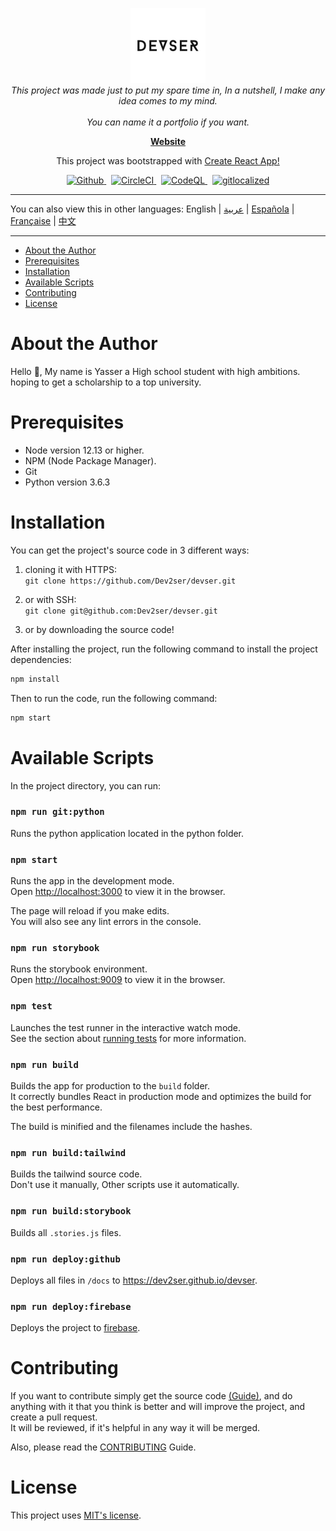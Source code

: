<p align="center">
  <img src="src/assets/images/devser.png" alt="devser logo" width="120px" height="120px"/>
  <br>
  <i>This project was made just to put my spare time in, In a nutshell, I make any idea comes to my mind.<br />
    <br> You can name it a portfolio if you want.</i>
  <br>
</p>

<p align="center">
  <a href="https://console-devser.firebaseapp.com"><strong>Website</strong></a>
  <br>
</p>

<p align="center">
  This project was bootstrapped with <a href="https://github.com/facebook/create-react-app">Create React App!</a>
  <br>
</p>

<p align="center">
  <a href="https://img.shields.io/github/license/Dev2ser/devser">
    <img src="https://img.shields.io/github/license/Dev2ser/devser" alt="Github" />
  </a>&nbsp;
  <a href="https://app.circleci.com/pipelines/github/Dev2ser/devser">
    <img src="https://img.shields.io/circleci/build/github/Dev2ser/devser?label=circleci" alt="CircleCI" />
  </a>&nbsp;
  <a href="https://github.com/Dev2ser/devser/actions?query=workflow%3ACodeQL">
    <img src="https://github.com/Dev2ser/devser/workflows/CodeQL/badge.svg" alt="CodeQL" />
  </a>&nbsp;
  <a href="https://gitlocalize.com/repo/5485/whole_project?utm_source=badge">
    <img src="https://gitlocalize.com/repo/5485/whole_project/badge.svg" alt="gitlocalized" />
  </a>
</p>

<hr>

You can also view this in other languages: English | [عربية](https://github.com/Dev2ser/devser/blob/master/translations/lang_ar.md) | [Española](https://github.com/Dev2ser/devser/blob/master/translations/lang_es.md) | [Française](https://github.com/Dev2ser/devser/blob/master/translations/lang_fr.md) | [中文](https://github.com/Dev2ser/devser/blob/master/translations/lang_zh.md)

<hr>

- [About the Author](#about-the-author)
- [Prerequisites](#prerequisites)
- [Installation](#installation)
- [Available Scripts](#available-scripts)
- [Contributing](#contributing)
- [License](#license)

# About the Author

Hello 👋, My name is Yasser a High school student with high ambitions.<br />
hoping to get a scholarship to a top university.

# Prerequisites

- Node version 12.13 or higher.
- NPM (Node Package Manager).
- Git
- Python version 3.6.3

# Installation

You can get the project's source code in 3 different ways:

1. cloning it with HTTPS:<br />
   `git clone https://github.com/Dev2ser/devser.git`

2. or with SSH:<br />
   `git clone git@github.com:Dev2ser/devser.git`

3. or by downloading the source code!

After installing the project, run the following command to install the project dependencies:

```bash
npm install
```

Then to run the code, run the following command:

```bash
npm start
```

# Available Scripts

In the project directory, you can run:

### `npm run git:python`

Runs the python application located in the python folder.

### `npm start`

Runs the app in the development mode.<br />
Open [http://localhost:3000](http://localhost:3000) to view it in the browser.

The page will reload if you make edits.<br />
You will also see any lint errors in the console.

### `npm run storybook`

Runs the storybook environment.<br />
Open [http://localhost:9009](http://localhost:9009) to view it in the browser.

### `npm test`

Launches the test runner in the interactive watch mode.<br />
See the section about [running tests](https://facebook.github.io/create-react-app/docs/running-tests) for more information.

### `npm run build`

Builds the app for production to the `build` folder.<br />
It correctly bundles React in production mode and optimizes the build for the best performance.

The build is minified and the filenames include the hashes.<br />

### `npm run build:tailwind`

Builds the tailwind source code.<br />
Don't use it manually, Other scripts use it automatically.

### `npm run build:storybook`

Builds all `.stories.js` files.

### `npm run deploy:github`

Deploys all files in `/docs` to https://dev2ser.github.io/devser.

### `npm run deploy:firebase`

Deploys the project to [firebase](https://console-devser.firebaseapp.com).

# Contributing

If you want to contribute simply get the source code [(Guide)](https://github.com/Dev2ser/devser#installation),
and do anything with it that you think is better and will improve the project, and create a pull request.<br />
It will be reviewed, if it's helpful in any way it will be merged.

Also, please read the [CONTRIBUTING](https://github.com/Dev2ser/devser/blob/master/CONTRIBUTING.md) Guide.

# License

This project uses [MIT's license](https://opensource.org/licenses/MIT).
